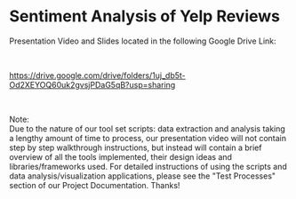 # Sentiment Analysis of Yelp Reviews

Presentation Video and Slides located in the following Google Drive Link:

</br>

https://drive.google.com/drive/folders/1uj_db5t-Od2XEYOQ60uk2gvsjPDaG5qB?usp=sharing

</br>

Note:
</br>
Due to the nature of our tool set scripts: data extraction and analysis taking a lengthy amount of time to process, our presentation video will not contain step by step walkthrough instructions, but instead will contain a brief overview of all the tools implemented, their design ideas and libraries/frameworks used. For detailed instructions of using the scripts and data analysis/visualization applications, please see the "Test Processes" section of our Project Documentation. Thanks!

